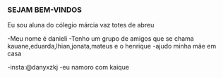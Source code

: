### SEJAM BEM-VINDOS
Eu sou aluna do cólegio márcia vaz totes de abreu

-Meu nome é danieli
-Tenho um grupo de amigos que se chama kauane,eduarda,lhian,jonata,mateus e o henrique
-ajudo minha mãe em casa

-insta:@danyxzkj
-eu namoro com kaique
